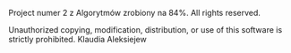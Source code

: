 Project numer 2 z Algorytmów zrobiony na 84%. 
All rights reserved.

Unauthorized copying, modification, distribution, or use of this software is strictly prohibited.
Klaudia Aleksiejew
